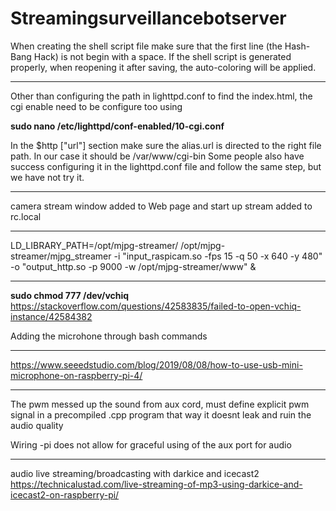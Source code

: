# Streamingsurveillancebotserver

When creating the shell script file make sure that the first line (the Hash-Bang Hack) is not begin with a space. If the shell script is generated properly, when reopening it after saving, the auto-coloring will be applied.
_______________________________________
Other than configuring the path in lighttpd.conf to find the index.html, the cgi enable need to be configure too using 

<b>sudo nano /etc/lighttpd/conf-enabled/10-cgi.conf</b> 

In the $http ["url"] section make sure the alias.url is directed to the right file path. In our case it should be /var/www/cgi-bin
Some people also have success configuring it in the lighttpd.conf file and follow the same step, but we have not try it. 
_______________________________________
camera stream window added to Web page and start up stream added to rc.local
_______________________________________
LD_LIBRARY_PATH=/opt/mjpg-streamer/ /opt/mjpg-streamer/mjpg_streamer -i "input_raspicam.so -fps 15 -q 50 -x 640 -y 480" -o "output_http.so -p 9000 -w /opt/mjpg-streamer/www" &
_______________________________________
 
<b>sudo chmod 777 /dev/vchiq</b>
https://stackoverflow.com/questions/42583835/failed-to-open-vchiq-instance/42584382



Adding the microhone through bash commands

____________________________________________
https://www.seeedstudio.com/blog/2019/08/08/how-to-use-usb-mini-microphone-on-raspberry-pi-4/
_____________________________________________________________

The pwm messed up the sound from aux cord, must define explicit pwm signal in a precompiled .cpp program that way it doesnt leak and ruin the audio quality

Wiring -pi does not allow for graceful using of the aux port for audio

_____________________________________________________________
audio live streaming/broadcasting with darkice and icecast2
https://technicalustad.com/live-streaming-of-mp3-using-darkice-and-icecast2-on-raspberry-pi/
